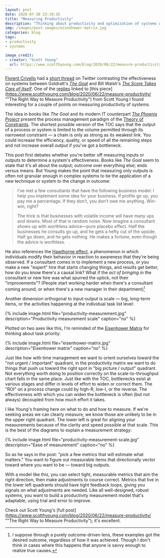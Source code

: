```yaml
---
layout: post
date: 2020-07-30 23:19:35
title: "Measuring Productivity"
description: "Thinking about productivity and optimization of systems with a two-dimensional model of scale-to-throughput."
img: /images/post-images/eisenhower-matrix.jpg
categories: blog
tags:
- productivity
- systems

image_credit:
- creator: "Scott Young"
  url: https://www.scotthyoung.com/blog/2020/06/22/measure-productivity/
---
```


[Florent Crivello](https://twitter.com/Altimor "Florent Crivello on Twitter") had a [short thread](https://twitter.com/Altimor/status/1282528035657281536 "Thread on The Goal") on Twitter contrasting the effectiveness on systems between Goldratt's _[The Goal](https://amzn.to/316Z7LJ "The Goal")_ and Bill Walsh's _[The Score Takes Care of Itself](https://amzn.to/39H1nNy "The Score Takes Care of Itself")_. One of the [replies](https://twitter.com/brianmwang/status/1282666448196755457?s=20 "Link to post") linked to [this piece](https://www.scotthyoung.com/blog/2020/06/22/measure-productivity/ ""The Right Way to Measure Productivity") from Scott Young I found interesting for a couple of points on measuring productivity of systems.

The idea in books like _The Goal_ and its modern IT counterpart _[The Phoenix Project](/books/kim-the-phoenix-project/ "The Phoenix Project")_ present the process management paradigm of the [Theory of Constraints](https://en.wikipedia.org/wiki/Theory_of_constraints "Theory of constraints"). The shortest possible version of the TOC says that the output of a process or system is limited to the volume permitted through its narrowest constraint — a chain is only as strong as its weakest link. You could increase the efficiency, quality, or speed of all the remaining steps and not increase overall output if you've got a bottleneck.

This post first debates whether you're better off measuring inputs or outputs to determine a system's effectiveness. Books like _The Goal_ seem to state that it's all about the output; outcome over everything else; ends versus means. But Young makes the point that measuring only outputs is often not granular enough in complex systems to tie the application of a new technique or system to the change in outcome:

> I’ve met a few consultants that have the following business model: I help you implement some idea for your business. If profits go up, you pay me a percentage. If they don’t, you don’t owe me anything. Win-win, right?
>
> The trick is that businesses with volatile income will have many ups and downs. Most of that is random noise. Now imagine a consultant shows up with worthless advice—pure placebo effect. Half the businesses he consults go up, and he gets a hefty cut of the upside. Half go down, and he gets nothing. He makes a fortune, even though the advice is worthless.

He also references the [Hawthorne effect](https://en.wikipedia.org/wiki/Hawthorne_effect "Hawthorne effect"), a phenomenon in which individuals modify their behavior in reaction to awareness that they're being observed. If a consultant comes in to implement a new process, or you make a new "expert" hire that starts changing things, and results get better, how do you know there's a causal link? What if the _act of bringing in_ the consultant or new hire was what spurred the uptick, not their "improvements"? (People start working harder when there's a consultant coming around, or when there's a new manager in their department)[^outcomes]

Another dimension orthogonal to input-output is scale — big, long-term items, or the activities happening at the individual task list level:

{% include image.html file="productivity-measurement.jpg" description="Productivity measurement scale" caption="no" %}

Plotted on two axes like this, I'm reminded of the [Eisenhower Matrix](https://en.wikipedia.org/wiki/Time_management#The_Eisenhower_Method) for thinking about task priority:

{% include image.html file="eisenhower-matrix.jpg" description="Eisenhower matrix" caption="no" %}

Just like how with time management we want to orient ourselves toward the "not urgent / important" quadrant, in the productivity matrix we want to do things that push us toward the right spot in "big picture / output" quadrant. Not everything worth doing to position correctly on the scale-to-throughput chart falls in the same place. Just like with the TOC, bottlenecks exist at various stages and differ in levels of effort to widen or correct them. The "ROI" on a process change could by high-R, low-I, or the reverse. The effectiveness with which you can widen the bottleneck is often (but not always) decoupled from how much effort it takes.

I like Young's framing here on what to do and how to measure. If we're seeking areas we can clearly measure, we know those are unlikely to be in the upper right quadrant. The lower left is great for aligning your measurements because of the clarity and speed possible at that scale. This is the best of the diagrams to explain a measurement strategy:

{% include image.html file="productivity-measurement-scale.jpg" description="Ease of measurement" caption="no" %}

So as he says in the post: "pick a few metrics that will estimate what matters." You want to figure out measurable items that directionally vector toward where you want to be — toward big outputs.

With a model like this, you can select tight, measurable metrics that aim the right direction, then make adjustments to course correct. Metrics that live in the lower left quadrants should have tight feedback loops, giving you signals on what adjustments are needed. Like all well-designed, robust systems, you want to build a productivity measurement model that's adaptable, using trial and error to improve.

Check out Scott Young's [full post](https://www.scotthyoung.com/blog/2020/06/22/measure-productivity/ ""The Right Way to Measure Productivity"); it's excellent.

[^outcomes]: I suppose through a purely outcome-driven lens, these examples got the desired outcome, regardless of how it was achieved. Though I don't think in cases where this happens that anyone is savvy enough to realize true causes.
